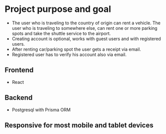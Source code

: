 # Project purpose and goal
- The user who is traveling to the country of origin can rent a vehicle. The user who is traveling to somewhere else, can rent one or more parking spots and take the shuttle service to the airport.
- Creating account is optional, works with guest users and with registered users.
- After renting car/parking spot the user gets  a receipt via email.
- Registered user has to verify his account also via email.
## Frontend
- React
## Backend
- Postgresql with Prisma ORM
## Responsive for most mobile and tablet devices

